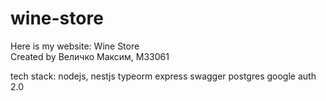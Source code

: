 # wine-store
Here is my website: Wine Store  
Created by Величко Максим, М33061

tech stack:
nodejs, nestjs
typeorm
express
swagger
postgres
google auth 2.0
